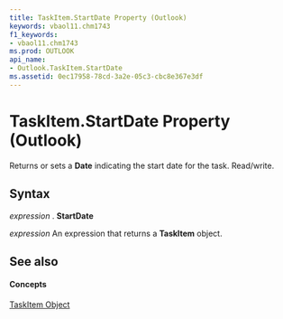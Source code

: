```yaml
---
title: TaskItem.StartDate Property (Outlook)
keywords: vbaol11.chm1743
f1_keywords:
- vbaol11.chm1743
ms.prod: OUTLOOK
api_name:
- Outlook.TaskItem.StartDate
ms.assetid: 0ec17958-78cd-3a2e-05c3-cbc8e367e3df
---
```



# TaskItem.StartDate Property (Outlook)

Returns or sets a  **Date** indicating the start date for the task. Read/write.


## Syntax

 _expression_ . **StartDate**

 _expression_ An expression that returns a **TaskItem** object.


## See also


#### Concepts


[TaskItem Object](taskitem-object-outlook.md)

